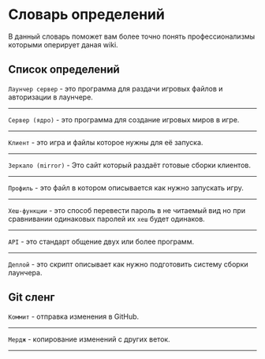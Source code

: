# Словарь определений

В данный словарь поможет вам более точно понять профессионализмы которыми оперирует даная wiki.

## Список определений

`Лаунчер сервер` - это программа для раздачи игровых файлов и авторизации в лаунчере.

---

`Сервер (ядро)` - это программа для создание игровых миров в игре.

---

`Клиент` - это игра и файлы которое нужны для её запуска.

---

`Зеркало (mirror)` - Это сайт который раздаёт готовые сборки клиентов.

---

`Профиль` - это файл в котором описывается как нужно запускать игру.

---

`Хеш-функции` - это способ перевести пароль в не читаемый вид но при сравнивании одинаковых паролей их `хеш` будет одинаков.

---

`API` - это стандарт общение двух или более программ.

---

`Деплой` - это скрипт описывает как нужно подготовить систему сборки лаунчера.

## Git сленг

`Коммит` - отправка изменения в GitHub.

---

`Мердж` - копирование изменений с других веток.

---


